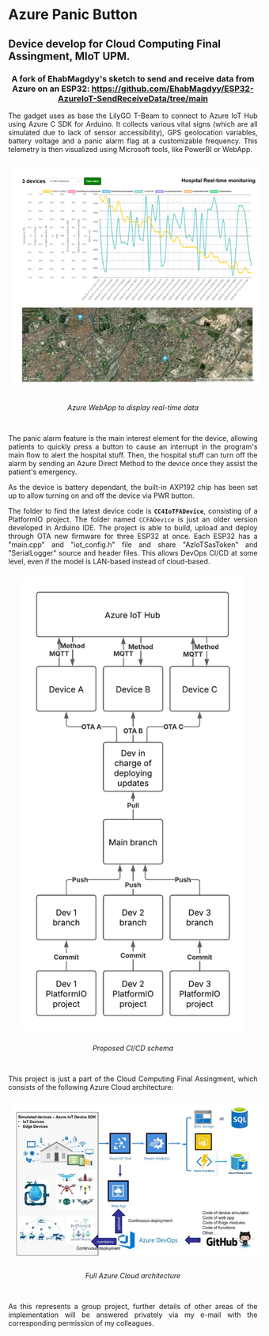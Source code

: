 # Azure Panic Button

## Device develop for Cloud Computing Final Assingment, MIoT UPM.

<div align="center">

### A fork of EhabMagdyy's sketch to send and receive data from Azure on an ESP32: https://github.com/EhabMagdyy/ESP32-AzureIoT-SendReceiveData/tree/main

</div>

<div align="justify">

The gadget uses as base the LilyGO T-Beam to connect to Azure IoT Hub using Azure C SDK for Arduino. It collects various vital signs (which are all simulated due to lack of sensor accessibility), GPS geolocation variables, battery voltage and a panic alarm flag at a customizable frequency. This telemetry is then visualized using Microsoft tools, like PowerBI or WebApp.

</div>

<div align="center">
  <img src="https://github.com/99danirmoya/Azure-Panic-Button/blob/main/Images/webapp.png" width="500"  style="margin: 10px;"/>
  
  <em>Azure WebApp to display real-time data</em>
</div>
<br/>

<div align="justify">

The panic alarm feature is the main interest element for the device, allowing patients to quickly press a button to cause an interrupt in the program's main flow to alert the hospital stuff. Then, the hospital stuff can turn off the alarm by sending an Azure Direct Method to the device once they assist the patient's emergency.

As the device is battery dependant, the built-in AXP192 chip has been set up to allow turning on and off the device via PWR button.

The folder to find the latest device code is **`CC4IoTFADevice`**, consisting of a PlatformIO project. The folder named `CCFADevice` is just an older version developed in Arduino IDE. The project is able to build, upload and deploy through OTA new firmware for three ESP32 at once. Each ESP32 has a "main.cpp" and "iot_config.h" file and share "AzIoTSasToken" and "SerialLogger" source and header files. This allows DevOps CI/CD at some level, even if the model is LAN-based instead of cloud-based.

</div>

<div align="center">
  <img src="https://github.com/99danirmoya/Azure-Panic-Button/blob/main/Images/ci-cd-schema.jpeg" width="450"  style="margin: 10px;"/>
  
  <em>Proposed CI/CD schema</em>
</div>
<br/>

<div align="justify">

This project is just a part of the Cloud Computing Final Assingment, which consists of the following Azure Cloud architecture:

</div>

<div align="center">
  <img src="https://github.com/99danirmoya/Azure-Panic-Button/blob/main/Images/software-architecture.jpeg" width="750"  style="margin: 10px;"/>
  
  <em>Full Azure Cloud architecture</em>
</div>
<br/>

<div align="justify">

As this represents a group project, further details of other areas of the implementation will be answered privately via my e-mail with the corresponding permission of my colleagues.

</div>

